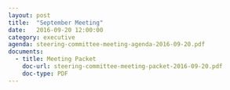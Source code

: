 ```yaml
---
layout: post
title:  "September Meeting"
date:   2016-09-20 12:00:00
category: executive
agenda: steering-committee-meeting-agenda-2016-09-20.pdf
documents:
  - title: Meeting Packet
    doc-url: steering-committee-meeting-packet-2016-09-20.pdf
    doc-type: PDF
---
```

